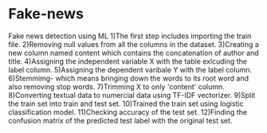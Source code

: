# Fake-news
Fake news detection using ML
1)The first step includes importing the train file.
2)Removing null values from all the columns in the dataset.
3)Creating a new column named content which contains the concatenation of author and title.
4)Assigning the independent variable X with the table exlcuding the label column.
5)Assigning the dependent varibale Y with the label column.
6)Stemmimg- which means bringing down the words to its root word and also removing stop words.
7)Trimming X to only 'content' column.
8)Converting textual data to numercial data using TF-IDF vectorizer.
9)Split the train set into train and test set.
10)Trained the train set using logistic classification model.
11)Checking accuracy of the test set.
12)Finding the confusion matrix of the predicted test label with the original test set.

